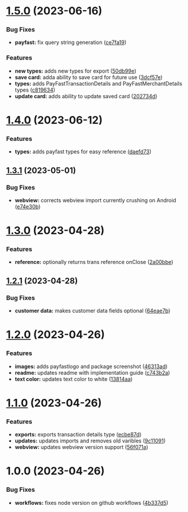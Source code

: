 # [1.5.0](https://github.com/Allmacamo/react-native-payfast-checkout/compare/v1.4.0...v1.5.0) (2023-06-16)


### Bug Fixes

* **payfast:** fix query string generation ([ce7fa19](https://github.com/Allmacamo/react-native-payfast-checkout/commit/ce7fa196521e073bafd7bb2370d383cbd70c5fb2))


### Features

* **new types:** adds new types for export ([50db99e](https://github.com/Allmacamo/react-native-payfast-checkout/commit/50db99e73168588339ff834ed65ae3efea39fa63))
* **save card:** adda ability to save card for future use ([3dcf57e](https://github.com/Allmacamo/react-native-payfast-checkout/commit/3dcf57e68b70416c35d00ae81cfed2352477afa0))
* **types:** adds PayFastTransactionDetails and PayFastMerchantDetails types ([c819634](https://github.com/Allmacamo/react-native-payfast-checkout/commit/c819634d6e76f80666a631c0174a2740eb9ac2dd))
* **update card:** adds ability to update saved card ([202734d](https://github.com/Allmacamo/react-native-payfast-checkout/commit/202734d680088c8d6ab7775ed572c285061201fb))

# [1.4.0](https://github.com/Allmacamo/react-native-payfast-checkout/compare/v1.3.1...v1.4.0) (2023-06-12)


### Features

* **types:** adds payfast types for easy reference ([daefd73](https://github.com/Allmacamo/react-native-payfast-checkout/commit/daefd73b4000959847a34a2d10f672e7f4e27770))

## [1.3.1](https://github.com/Allmacamo/react-native-payfast-checkout/compare/v1.3.0...v1.3.1) (2023-05-01)


### Bug Fixes

* **webview:** corrects webview import currently crushing on Android ([e74e30b](https://github.com/Allmacamo/react-native-payfast-checkout/commit/e74e30bef6f3df4407da13d6ac7c67d6dd3afe7a))

# [1.3.0](https://github.com/Allmacamo/react-native-payfast-checkout/compare/v1.2.1...v1.3.0) (2023-04-28)


### Features

* **reference:** optionally returns trans reference onClose ([2a00bbe](https://github.com/Allmacamo/react-native-payfast-checkout/commit/2a00bbe5292ab4262097d956b71dbc5bc5303a17))

## [1.2.1](https://github.com/Allmacamo/react-native-payfast-checkout/compare/v1.2.0...v1.2.1) (2023-04-28)


### Bug Fixes

* **customer data:** makes customer data fields optional ([64eae7b](https://github.com/Allmacamo/react-native-payfast-checkout/commit/64eae7bd74cbb1da1ad039965fed6819b9c800ca))

# [1.2.0](https://github.com/Allmacamo/react-native-payfast-checkout/compare/v1.1.0...v1.2.0) (2023-04-26)


### Features

* **images:** adds payfastlogo and package screenshot ([46313ad](https://github.com/Allmacamo/react-native-payfast-checkout/commit/46313ad3736aaeb58bc280b2c02f53ac8509e547))
* **readme:** updates readme with implementation guide ([c743b2a](https://github.com/Allmacamo/react-native-payfast-checkout/commit/c743b2aea292ae49e8a024d95461a9bb82253b70))
* **text color:** updates text color to white ([13814aa](https://github.com/Allmacamo/react-native-payfast-checkout/commit/13814aa8b2c981d3a612ef9e93b94467c5220ae8))

# [1.1.0](https://github.com/Allmacamo/react-native-payfast-checkout/compare/v1.0.0...v1.1.0) (2023-04-26)


### Features

* **exports:** exports transaction details type ([ecbe87d](https://github.com/Allmacamo/react-native-payfast-checkout/commit/ecbe87db9c34d39d83edcab36b7e986bb6deeb8e))
* **updates:** updates imports and removes old varibles ([9c11091](https://github.com/Allmacamo/react-native-payfast-checkout/commit/9c11091657ea631fc4ba998610039784a3b030c0))
* **webview:** updates webview version support ([56f071a](https://github.com/Allmacamo/react-native-payfast-checkout/commit/56f071a8b5c7c92bb85b7fc6dd3c4c6cfcbcd0be))

# 1.0.0 (2023-04-26)


### Bug Fixes

* **workflows:** fixes node version on github workflows ([4b337d5](https://github.com/Allmacamo/react-native-payfast-checkout/commit/4b337d5893fcbdbd0f2de28dcfb4b577d9bf3877))
